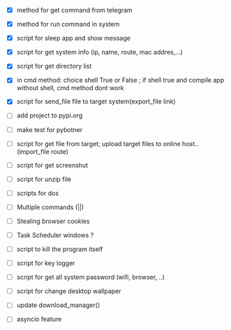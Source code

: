 - [x] method for get command from telegram
- [x] method for run command in system
- [x] script for sleep app and show message
- [x] script for get system info (ip, name, route, mac addres,...)
- [x] script for get directory list 
- [x] in cmd method: choice shell True or False ; if shell true and compile app without shell, cmd method dont work
- [x] script for send_file file to target system(export_file link)
- [ ] add project to pypi.org
- [ ] make test for pybotner
- [ ] script for get file from target; upload target files to online host.. (import_file route) 
- [ ] script for get screenshut
- [ ] script for unzip file
- [ ] scripts for dos
- [ ] Multiple commands (||)
- [ ] Stealing browser cookies
- [ ] Task Scheduler windows ?
- [ ] script to kill the program itself 
- [ ] script for key logger
- [ ] script for get all system password (wifi, browser, ..)
- [ ] script for change desktop wallpaper
- [ ] update download_manager()
- [ ] asyncio feature



